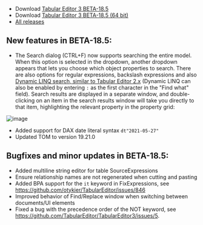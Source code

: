 - Download [Tabular Editor 3 BETA-18.5](https://cdn.tabulareditor.com/files/TabularEditor.3.BETA-18.5.x86.msi)
- Download [Tabular Editor 3 BETA-18.5 (64 bit)](https://cdn.tabulareditor.com/files/TabularEditor.3.BETA-18.5.x64.msi)
- [All releases](https://docs.tabulareditor.com/projects/te3/en/latest/downloads.html)

## New features in BETA-18.5:

- The Search dialog (CTRL+F) now supports searching the entire model. When this option is selected in the dropdown, another dropdown appears that lets you choose which object properties to search. There are also options for regular expressions, backslash expressions and also [Dynamic LINQ search, similar to Tabular Editor 2.x](https://docs.tabulareditor.com/Advanced-Filtering-of-the-Explorer-Tree.html) (Dynamic LINQ can also be enabled by entering `:` as the first character in the "Find what" field). Search results are displayed in a separate window, and double-clicking on an item in the search results window will take you directly to that item, highlighting the relevant property in the property grid:

![image](https://user-images.githubusercontent.com/30911111/119983803-edd94f80-bfc0-11eb-91cb-aee084e0c83d.png)

- Added support for DAX date literal syntax `dt"2021-05-27"`
- Updated TOM to version 19.21.0

## Bugfixes and minor updates in BETA-18.5:

- Added multiline string editor for table SourceExpressions
- Ensure relationship names are not regenerated when cutting and pasting
- Added BPA support for the `it` keyword in FixExpressions, see https://github.com/otykier/TabularEditor/issues/846
- Improved behavior of Find/Replace window when switching between documents/UI elements
- Fixed a bug with the precedence order of the NOT keyword, see https://github.com/TabularEditor/TabularEditor3/issues/5.
